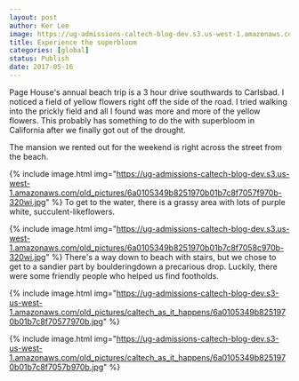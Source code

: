 ```yaml
---
layout: post
author: Ker Lee
image: https://ug-admissions-caltech-blog-dev.s3.us-west-1.amazonaws.com/old_pictures/6a0105349b8251970b01b7c8f70587970b-320wi.jpg
title: Experience the superbloom
categories: [global]
status: Publish
date: 2017-05-16
---
```


Page House's annual beach trip is a 3 hour drive southwards to Carlsbad. I noticed a field of yellow flowers right off the side of the road. I tried walking into the prickly field and all I found was more and more of the yellow flowers. This probably has something to do the with superbloom in California after we finally got out of the drought.

The mansion we rented out for the weekend is right across the street from the beach.


{% include image.html img="https://ug-admissions-caltech-blog-dev.s3.us-west-1.amazonaws.com/old_pictures/6a0105349b8251970b01b7c8f7057f970b-320wi.jpg" %}
To get to the water, there is a grassy area with lots of purple white, succulent-likeflowers.


{% include image.html img="https://ug-admissions-caltech-blog-dev.s3.us-west-1.amazonaws.com/old_pictures/6a0105349b8251970b01b7c8f7058c970b-320wi.jpg" %}
There's a way down to beach with stairs, but we chose to get to a sandier part by boulderingdown a precarious drop. Luckily, there were some friendly people who helped us find footholds.


{% include image.html img="https://ug-admissions-caltech-blog-dev.s3-us-west-1.amazonaws.com/old_pictures/caltech_as_it_happens/6a0105349b8251970b01b7c8f70577970b.jpg" %}

{% include image.html img="https://ug-admissions-caltech-blog-dev.s3-us-west-1.amazonaws.com/old_pictures/caltech_as_it_happens/6a0105349b8251970b01b7c8f7057b970b.jpg" %}
